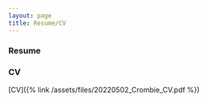 ```yaml
---
layout: page
title: Resume/CV
---
```


### Resume

### CV
[CV]({% link /assets/files/20220502_Crombie_CV.pdf %})
